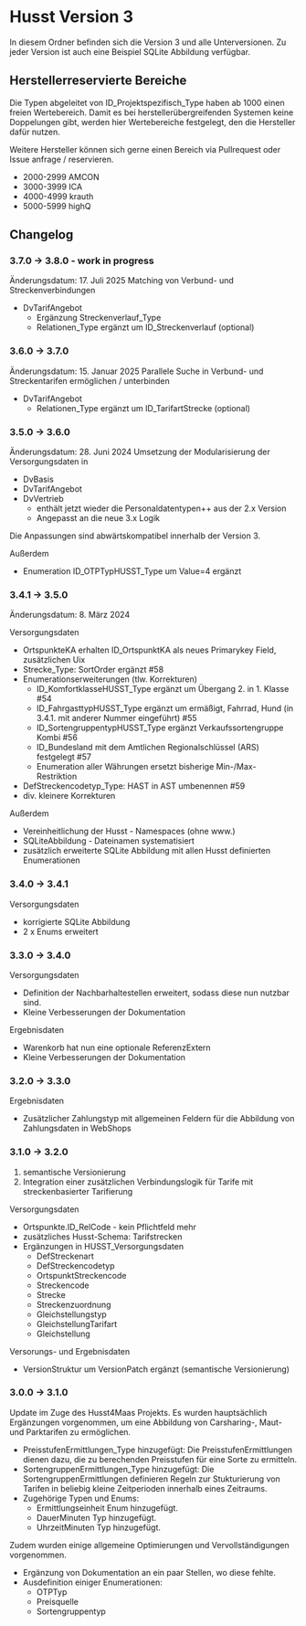 # Husst Version 3

In diesem Ordner befinden sich die Version 3 und alle Unterversionen.
Zu jeder Version ist auch eine Beispiel SQLite Abbildung verfügbar.

## Herstellerreservierte Bereiche

Die Typen abgeleitet von ID_Projektspezifisch_Type haben ab 1000 einen freien Wertebereich.
Damit es bei herstellerübergreifenden Systemen keine Doppelungen gibt, werden hier Wertebereiche festgelegt, den die Hersteller dafür nutzen.

Weitere Hersteller können sich gerne einen Bereich via Pullrequest oder Issue anfrage / reservieren.

* 2000-2999 AMCON
* 3000-3999 ICA
* 4000-4999 krauth
* 5000-5999 highQ

## Changelog

### 3.7.0 -> 3.8.0 - work in progress
Änderungsdatum: 17. Juli 2025
Matching von Verbund- und Streckenverbindungen 
* DvTarifAngebot
   * Ergänzung Streckenverlauf_Type 
   * Relationen_Type ergänzt um ID_Streckenverlauf (optional)

### 3.6.0 -> 3.7.0
Änderungsdatum: 15. Januar 2025
Parallele Suche in Verbund- und Streckentarifen ermöglichen / unterbinden
* DvTarifAngebot
   * Relationen_Type ergänzt um ID_TarifartStrecke (optional)

### 3.5.0 -> 3.6.0
Änderungsdatum: 28. Juni 2024
Umsetzung der Modularisierung der Versorgungsdaten in 
  * DvBasis
  * DvTarifAngebot
  * DvVertrieb 
    - enthält jetzt wieder die Personaldatentypen++ aus der 2.x Version
    - Angepasst an die neue 3.x Logik

Die Anpassungen sind abwärtskompatibel innerhalb der Version 3.

Außerdem  
  * Enumeration ID_OTPTypHUSST_Type um Value=4 ergänzt 

### 3.4.1 -> 3.5.0
Änderungsdatum: 8. März 2024

Versorgungsdaten
 - OrtspunkteKA erhalten ID_OrtspunktKA als neues Primarykey Field, zusätzlichen Uix
 - Strecke_Type: SortOrder ergänzt #58
 - Enumerationserweiterungen (tlw. Korrekturen)
   - ID_KomfortklasseHUSST_Type ergänzt um Übergang 2. in 1. Klasse #54
   - ID_FahrgasttypHUSST_Type ergänzt um ermäßigt, Fahrrad, Hund (in 3.4.1. mit anderer Nummer eingeführt) #55
   - ID_SortengruppentypHUSST_Type ergänzt Verkaufssortengruppe Kombi #56
   - ID_Bundesland mit dem Amtlichen Regionalschlüssel (ARS) festgelegt #57
   - Enumeration aller Währungen ersetzt bisherige Min-/Max- Restriktion
 - DefStreckencodetyp_Type: HAST in AST umbenennen #59
 - div. kleinere Korrekturen 

Außerdem
 - Vereinheitlichung der Husst - Namespaces (ohne www.)
 - SQLiteAbbildung - Dateinamen systematisiert
 - zusätzlich erweiterte SQLite Abbildung mit allen Husst definierten Enumerationen 

### 3.4.0 -> 3.4.1

Versorgungsdaten
 - korrigierte SQLite Abbildung
 - 2 x Enums erweitert
 
### 3.3.0 -> 3.4.0

Versorgungsdaten
- Definition der Nachbarhaltestellen erweitert, sodass diese nun nutzbar sind.
- Kleine Verbesserungen der Dokumentation

Ergebnisdaten
- Warenkorb hat nun eine optionale ReferenzExtern
- Kleine Verbesserungen der Dokumentation

### 3.2.0 -> 3.3.0

Ergebnisdaten

- Zusätzlicher Zahlungstyp mit allgemeinen Feldern für die Abbildung von Zahlungsdaten in WebShops

### 3.1.0 -> 3.2.0

1. semantische Versionierung
2. Integration einer zusätzlichen Verbindungslogik für Tarife mit streckenbasierter Tarifierung

Versorgungsdaten

- Ortspunkte.ID_RelCode - kein Pflichtfeld mehr
- zusätzliches Husst-Schema: Tarifstrecken
- Ergänzungen in HUSST_Versorgungsdaten
    - DefStreckenart
    - DefStreckencodetyp
    - OrtspunktStreckencode
    - Streckencode
    - Strecke
    - Streckenzuordnung
    - Gleichstellungstyp
    - GleichstellungTarifart
    - Gleichstellung

Versorungs- und Ergebnisdaten

- VersionStruktur um VersionPatch ergänzt (semantische Versionierung)

### 3.0.0 -> 3.1.0

Update im Zuge des Husst4Maas Projekts. Es wurden hauptsächlich Ergänzungen vorgenommen, um eine Abbildung von Carsharing-, Maut- und Parktarifen zu ermöglichen.

* PreisstufenErmittlungen_Type hinzugefügt:
  Die PreisstufenErmittlungen dienen dazu, die zu berechenden Preisstufen für eine Sorte zu ermitteln.
* SortengruppenErmittlungen_Type hinzugefügt: Die SortengruppenErmittlungen definieren Regeln zur Stukturierung von Tarifen in beliebig kleine Zeitperioden innerhalb eines
  Zeitraums.
* Zugehörige Typen und Enums:
    * Ermittlungseinheit Enum hinzugefügt.
    * DauerMinuten Typ hinzugefügt.
    * UhrzeitMinuten Typ hinzugefügt.

Zudem wurden einige allgemeine Optimierungen und Vervollständigungen vorgenommen.

* Ergänzung von Dokumentation an ein paar Stellen, wo diese fehlte.
* Ausdefinition einiger Enumerationen:
    * OTPTyp
    * Preisquelle
    * Sortengruppentyp
